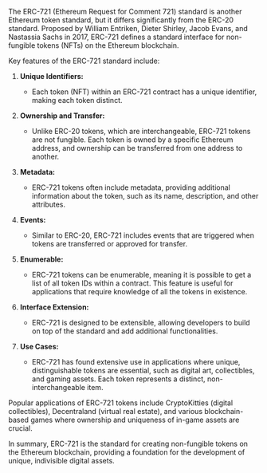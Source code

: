 
The ERC-721 (Ethereum Request for Comment 721) standard is another Ethereum token standard, but it differs significantly from the ERC-20 standard. Proposed by William Entriken, Dieter Shirley, Jacob Evans, and Nastassia Sachs in 2017, ERC-721 defines a standard interface for non-fungible tokens (NFTs) on the Ethereum blockchain.

Key features of the ERC-721 standard include:

1.  **Unique Identifiers:**
    
    -   Each token (NFT) within an ERC-721 contract has a unique identifier, making each token distinct.
2.  **Ownership and Transfer:**
    
    -   Unlike ERC-20 tokens, which are interchangeable, ERC-721 tokens are not fungible. Each token is owned by a specific Ethereum address, and ownership can be transferred from one address to another.
3.  **Metadata:**
    
    -   ERC-721 tokens often include metadata, providing additional information about the token, such as its name, description, and other attributes.
4.  **Events:**
    
    -   Similar to ERC-20, ERC-721 includes events that are triggered when tokens are transferred or approved for transfer.
5.  **Enumerable:**
    
    -   ERC-721 tokens can be enumerable, meaning it is possible to get a list of all token IDs within a contract. This feature is useful for applications that require knowledge of all the tokens in existence.
6.  **Interface Extension:**
    
    -   ERC-721 is designed to be extensible, allowing developers to build on top of the standard and add additional functionalities.
7.  **Use Cases:**
    
    -   ERC-721 has found extensive use in applications where unique, distinguishable tokens are essential, such as digital art, collectibles, and gaming assets. Each token represents a distinct, non-interchangeable item.

Popular applications of ERC-721 tokens include CryptoKitties (digital collectibles), Decentraland (virtual real estate), and various blockchain-based games where ownership and uniqueness of in-game assets are crucial.

In summary, ERC-721 is the standard for creating non-fungible tokens on the Ethereum blockchain, providing a foundation for the development of unique, indivisible digital assets.
